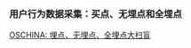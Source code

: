 ### 用户行为数据采集：买点、无埋点和全埋点

[OSCHINA: 埋点、无埋点、全埋点大扫盲](https://my.oschina.net/u/3721535/blog/1612630?utm_source=debugrun&utm_medium=referral)